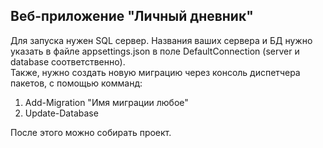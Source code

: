 <H2>Веб-приложение "Личный дневник"</H2>
Для запуска нужен SQL сервер. Названия ваших сервера и БД нужно указать в файле appsettings.json в поле DefaultConnection (server и database соответственно).<br>
Также, нужно создать новую миграцию через консоль диспетчера пакетов, с помощью комманд:

 <ol>
    <li>Add-Migration "Имя миграции любое"</li>
    <li>Update-Database</li>
</ol>
После этого можно собирать проект.
